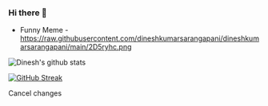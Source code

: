 ### Hi there 👋
- Funny Meme - https://raw.githubusercontent.com/dineshkumarsarangapani/dineshkumarsarangapani/main/2D5ryhc.png

![Dinesh's github stats](https://github-readme-stats.vercel.app/api?username=valid22&count_private=true&show_icons=true&theme=tokyonight&border_radius=20&include_all_commits=true]) 

[![GitHub Streak](https://github-readme-streak-stats.herokuapp.com?user=dineshkumarinchennai&theme=dark)](https://git.io/streak-stats)

Cancel changes
<!--
**dineshkumarsarangapani/dineshkumarsarangapani** is a ✨ _special_ ✨ repository because its `README.md` (this file) appears on your GitHub profile.

Here are some ideas to get you started:

- 🔭 I’m currently working on ...
- 🌱 I’m currently learning ...
- 👯 I’m looking to collaborate on ...
- 🤔 I’m looking for help with ...
- 💬 Ask me about ...
- 📫 How to reach me: ...
- 😄 Pronouns: ...
- ⚡ Fun fact: ...
-->
